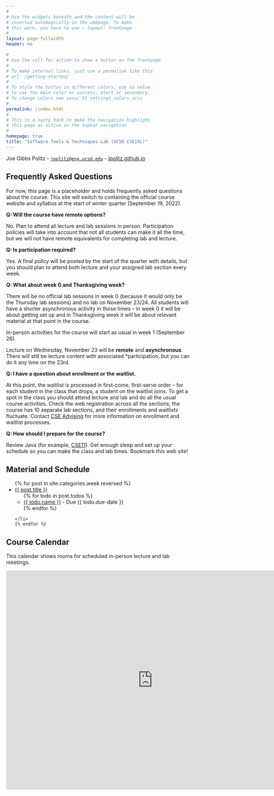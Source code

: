 ```yaml
---
#
# Use the widgets beneath and the content will be
# inserted automagically in the webpage. To make
# this work, you have to use › layout: frontpage
#
layout: page-fullwidth
header: no

#
# Use the call for action to show a button on the frontpage
#
# To make internal links, just use a permalink like this
# url: /getting-started/
#
# To style the button in different colors, use no value
# to use the main color or success, alert or secondary.
# To change colors see sass/_01_settings_colors.scss
#
permalink: /index.html
#
# This is a nasty hack to make the navigation highlight
# this page as active in the topbar navigation
#
homepage: true
title: "Software Tools & Techniques Lab (UCSD CSE15L)"
---
```


Joe Gibbs Politz - <code>jpolitz@eng.ucsd.edu</code> -  [jpolitz.github.io](https://jpolitz.github.io)

## Frequently Asked Questions

For now, this page is a placeholder and holds frequently asked questions about
the course. This site will switch to containing the official course website and
syllabus at the start of winter quarter (September 19, 2022).

**Q: Will the course have remote options?**

No. Plan to attend all lecture and lab sessions in person. Participation
policies will take into account that not all students can make it all the time,
but we will not have remote equivalents for completing lab and lecture.

**Q: Is participation required?**

Yes. A final policy will be posted by the start of the quarter with details, but
you should plan to attend both lecture and your assigned lab section every week.

**Q: What about week 0 and Thanksgiving week?**

There will be no official lab sessions in week 0 (because it would only be the
Thursday lab sessions) and no lab on November 23/24. All students will have a
shorter asynchronous activity in those times – in week 0 it will be about
getting set up and in Thanksgiving week it will be about relevant material at
that point in the course.

In-person activities for the course will start as usual in week 1 (September
26).

Lecture on Wednesday, November 23 will be **remote** and
**asynchronous**. There will still be lecture content with associated
*participation, but you can do it any time on the 23rd.

**Q: I have a question about enrollment or the waitlist.**

At this point, the waitlist is processed in first-come, first-serve order – for
each student in the class that drops, a student on the waitlist joins. To get a
spot in the class you should attend lecture and lab and do all the usual course
activities. Check the web registration across all the sections; the course has
10 separate lab sections, and their enrollments and waitlists fluctuate. Contact
[CSE Advising](https://cse.ucsd.edu/undergraduate/undergraduate-advising) for
more information on enrollment and waitlist processes.

**Q: How should I prepare for the course?**

Review Java (for example, [CSE11](https://ucsd-cse11-f21.github.io/)). Get
enough sleep and set up your schedule so you can make the class and lab times.
Bookmark this web site!


## Material and Schedule

<ul class="material">
    {% for post in site.categories.week reversed %}
    <li class="{% if post.current %}current{% else %}gray{% endif %}">
    <a href="{{ site.url }}{{ site.baseurl }}{{ post.url }}">{{ post.title }}</a>
    <ul>
      {% for todo in post.todos %}
      <li><a href="{{ todo.url }}">{{ todo.name }}</a> - Due {{ todo.due-date }}</li>
      {% endfor %}
    </ul>
    
    </li>
    {% endfor %}
</ul>

## Course Calendar

This calendar shows rooms for scheduled in-person lecture and lab meetings.

<iframe src="https://calendar.google.com/calendar/embed?src=c_7ci66429f3tppf1qfhijom88m4%40group.calendar.google.com&ctz=America%2FLos_Angeles" style="border: 0" width="800" height="600" frameborder="0" scrolling="no"></iframe>
